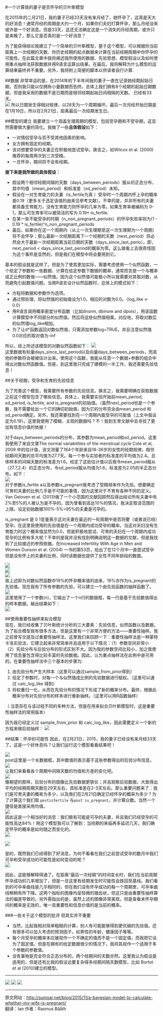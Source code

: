 #一个计算我的妻子是否怀孕的贝叶斯模型

在2015年的二月21日，我的妻子已经33天没有来月经了，她怀孕了，这真是天大的好消息！通常月经的周期是大约一个月，如果你们夫妇打算怀孕，那么月经没来或许是一个好消息。但是33天，这还无法确定这是一个消失的月经周期，或许只是来晚了，那么它是否真的是一个好消息？  

为了能获得结论我建立了一个简单的贝叶斯模型，基于这个模型，可以根据你当前距离上一次经期的天数、你历史经期的起点数据来计算在当前经期周期中你怀孕的可能性。在此篇文章中我将阐述我所使用的数据、先验思想、模型假设以及如何使用重点抽样法获取数据并用R语言运算出结果。在最后，我将解释为什么模型的运算结果最终并不重要。另外，我将附上简便的脚本以供读者自行计算.  

##数据
非常幸运的是，在2014年的下半年间我的妻子一直在记录她经期起始日期，否则我只能以仅拥有小量数据而告终。总体上我们拥有8个经期的起始日期数据，但是我采用的数据不是日期而是相邻经期起始日间相隔的天数。 已经有33天。  
![](http://static.datartisan.com/upload/attachment/2016/08/4i2ZUg4G.png) 
所以日期发生得相对规律，以28天为一个周期循环。最后一次月经开始日期是在1月19日，所以在2月21日，距离最后一次经期发生日。

##模型的建立
我要建立一个涵盖生理周期的模型，包括受孕期和不受孕期，这显然需要做大量的简化。我做了一些**总体假设**如下：

* 一对情侣受孕与否不受其他因素的影响。
* 女方拥有固定的经期。
* 该对想要受孕的夫妻正在积极地尝试受孕。换言之，如Wilcox et al. (2000) 推荐的每周两次到三次受精。
* 一旦怀孕，期间将不会有经期。

**接下来是我所做的具体假设：**

* 假设两个相邻经期间隔的天数（days_between_periods）服从的正态分布，其中均值（mean_period）和标准差（sd_period）未知。
* 假设在一对生育能力的夫妻（is_fertile为真 ）受孕时一个周期内怀上孕的概率是0.19（更多关于选定该值的由来见参考文献）。不幸的是，并非所有的夫妻都具备生育能力，没有生育能力则怀孕的几率为零。如果生育率被编码为 0-1，那么可生育率可以被简洁的写为 0.19* is_fertile.
* 在某一些不能受孕的时期（n_non_pregnant_periods）的怀孕失败率则为(1 - 0.19 * is_fertile)^n_non_pregnant_periods
* 最后，如果你在这一个周期内（从上一次生理期至这一次生理期为一个周期）将不会怀孕；那么最新一次经期距离下一个经期的天数（next_period）将必然会大于最新一次经期距离当前日期的天数（days_since_last_perio）。即，next_period < days_since_last_period的概率为零。这么做看上去很奇怪因为这个事件是显然的，但是我们在模型中将会要用到它。

基本的假设就是这样了。但是为了使其更加实际，需要考虑使用一个似然函数，一个给定了参数和一些数据、计算在给定参数下数据的概率，通常而言是一个与概率成正比例的数值——似然值。因为这个似然值可能极小所以我需要对其取对数，从而避免引起数值问题。当用R语言设计似然函数时，总体上的模式如下：  

* 方程将数据和参数作为选项。
* 通过预处理，将似然值的初始值设为1.0，相应的对数为0.0。（log_like <- 0.0）
* 用R语言调用概率密度分布函数（比如dnorm, dbinom and dpois），用该函数计算模型中不同部分的似然值。然后将这些似然值相乘。对应地，将取对数后的似然值log_like相加。
* 为了让d*函数返回对数似然值，只需添加参数log=TRUE。并且注意似然值0.0对应的取对值为-inf  

所以，综上所述该模型的对数似然函数如下：
![](http://static.datartisan.com/upload/attachment/2016/08/0YTpwSD8.png)  
这里数据有标量days_since_last_period以及向量days_between_periods，而其他的参数将会被被估计出来。使用这个函数，我能从任意一个数据+参数的组合中得出对数似然函数值。但是，到这里我只完成了建模的一半工作，我还需要先验信息！ 

##关于经期，受孕和生育的先验信息

为了完善这个模型，我需要所有参数的先验信息。换言之，我需要明确在获取数据之前这个模型包含了哪些信息。具体上，我需要实验开始前mean_period, sd_period, is_fertile, and is_pregnant的初始值。（虽然next_period也是一个参数，我不需要给出一个它的确切初始值，因为它的分布完全由mean_period 和sd_period确定。另外，我还需要找到在一个周期内能受孕的可能值（上文中我设定为0.19）。这里我使用了模糊、主观的数据吗？不！我到生育文献中去寻找了更加有信息价值的依据！   

对于days_between_periods的分布，其参数为mean_period和sd_period。这里我使用了来自文章The normal variabilities of the menstrual cycle Cole et al, 2009 中的估计值，该文测量了184个年龄来自18-36岁的女性的经期规律。相邻经期间天数的总平均值为27.7天。每一个参与实验者的标准差的平均值为2.4。总体样本的间隔天数的标准差为1.6。给定了这些估计值以后我令mean_period服从（27.7,2.4）的正态分布，令sd_period服从均值为1.6，标准差为2.05的半正态分布。如下：  
![](http://static.datartisan.com/upload/attachment/2016/08/l9PUAefD.png)  
对于参数is_fertile a以及参数is_pregnant我考虑了受精频率作为先验。想要确定可育的夫妻的比例几乎是不可能的事情，因为这里对于不育有各种不同的定义。 Van Geloven et al. (2013)做了一个小范围的文献回顾然后得出结论所有夫妻中有2%至5%的人被认为是不孕的。因为曾看到高达10%的情况，我决定取该范围的上限。设定初始数据100%-5%=95%的夫妻是可孕的。  

is_pregnant 是 0 1变量表示这对夫妻在最近的一轮周期中是否将要（或者说已经）受孕。在这里我使用的先验值是在一个周期内成功受孕的概率。当这对夫妇没有生育能力时这个概率值显然为0.0，但是积极地尝试、可育的夫妇在一个周期内成功受孕的比例有多大呢？不幸的是我并没有找到明确说明这一数据的文献，但是我找到了比较接近的参照依据。在Increased Infertility With Age in Men and Women Dunson et al. (2004) 一书的第53页，给出了在12个月中一直尝试受孕但是没有怀上的夫妻的比例，同时该数据也提供了女性不同年龄段的数据。  

![](http://static.datartisan.com/upload/attachment/2016/08/DXRdVCPn.png)  
![](http://static.datartisan.com/upload/attachment/2016/08/e4EvLkzk.png)  
![](http://static.datartisan.com/upload/attachment/2016/08/EdBDI1Kp.png)  
故上述即为对数似然函数中19%的怀孕概率值的由来，19%亦作为is_pregnant的先验值。现在我有了所有参数的先验，可以建立一个由先验函数的抽样函数了。  
![](http://static.datartisan.com/upload/attachment/2016/08/DR7swgDm.png)  
这里使用了一个参数(n)，它输出了一个n行的数据框，每一行是基于先验数值得出的样本数据。输出结果如下：  
![](http://static.datartisan.com/upload/attachment/2016/08/GRnKqEm7.png)  

##使用重要性抽样来拟合模型  
现在，我已经收集了贝叶斯统计分析的三大要素：先验信息，似然函数以及数据。为了拟合模型我有很多方法，但是这里有一个非常方便的方法——重要性抽样。我之前曾写文提及过重要性抽样法，这里我们来回顾一下：重要性抽样法是一种蒙特卡洛实验法，它建立起来非常简单并且适用于以下情况：（1）参数空间非常小（2）先验分布与后验分布的形式区别不大。因为我的参数空间比较小，加之我使用了信息量包含得比较丰富的先验数据。因此，认为重点抽样法在此例中是可用的。在重要性抽样法中三个基本的步骤为:  

1. 由先验分布产生大样本（这里可以通过sample_from_prior得到）
2. 给定了参数时，对每一个与似然值成比例的先验数据进行赋权。（这里可以通过 calc_log_like 得到）
3. 将权重归一化，从而在先验分布的情况下形成了新的概率分布。最终，根据此概率分布对先验分布的样本进行重新抽样。（这里可以用R函数抽样）  

（ 注意存在与该过程不同的多种方法，但是在用来拟合贝叶斯模型时，这是重要性抽样法的常用版本）  

因为我已经定义过 sample_from_prior 和 calc_log_like，因此需要定义一个新的方程来做后验抽样：
![](http://static.datartisan.com/upload/attachment/2016/08/1fIpiaLW.png)  

##结果：怀孕的可能性
因此，在2月21日，2015，我的妻子已经没有来月经33天了。这是一个好休息吗？让我们运行这个模型看看结果吧！  

![](http://static.datartisan.com/upload/attachment/2016/08/BnmBLec1.png)  
post这里是一个长数据框，其中数值的表示基于这些参数得出的后验分布信息。
![](http://static.datartisan.com/upload/attachment/2016/08/YxTthmRX.png)  
让我们来看看各个周期中间隔天数的均值和方差的变化吧。  
![](http://static.datartisan.com/upload/attachment/2016/08/AN5dtoFZ.png)  
像期望的那样，后验分布的图像比先验数据更狭长；并且观察后验数据，大致得出平均的经期周期天数在29天左右，其标准差在2-3天左右。那么重要问题来了：我们是可育夫妻的概率为多少，以及我们在2月21日确定已经怀孕的概率为多少？为了计算这个我们取 `postisfertile` 与`post is_pregnant`，并计算众数。当然一个捷径是直接采用均值。  
![](http://static.datartisan.com/upload/attachment/2016/08/COC51swf.png)  
因此这是一个相当好的消息：我们极有可能是可孕的夫妻，并且我们已经受孕的可能性高达84%！用这个模型我可以了解到：当经期的来临再多延迟几天，我们确定怀孕的概率是如何随之而变化的。  
![](http://static.datartisan.com/upload/attachment/2016/08/6Qqddbhw.png) 
 
![](http://static.datartisan.com/upload/attachment/2016/08/3ErDcFwg.png)  

是的，既然我们已经得到了好消息，为何不看看在我们之前尝试受孕的数月中我们可孕和受孕成功的可能性是如何变动的呢？  
![](http://static.datartisan.com/upload/attachment/2016/08/aGWSiJmL.png)  

因此，这能够解释得通了。在距离“最后一次经期”的时间变长时，我们在当前周期怀孕成功的几率增加了，但是一旦这里有经期发生时可能性会跌回至基线。我们看到的可孕率曲线是几乎相同的，但在我们没有怀孕成功的每一个周期里，可孕率曲线稍稍有所下降。这两个指标的图像均呈轻微的锯齿状，但这只是由重要性抽样算法的偏差导致的。另外需指出的是，虽然上述的图像非常美观，但是查看未怀孕期间的概率是无效的，唯一具重要性和信息价值的是当前的概率。 

###一些关于这个模型的批评 但其实并不重要
* 当然，比起我相对简单粗糙的计算，别人有可能能够得到更优越的先验值。还有很多可以加入考虑的预测因子，如男性的年龄，健康因子等等。
* 每个月受孕的概率本应被视作一个不确定的值而不是一个固定值，而我把它设为了固定值。但是在拥有的给定数据很少的情况下，我将其视作一个适用于多个参数的参数值。
* 没有事物是完全符合正态分布的，两个经期间的天数亦然。这里我认为假设是适用的，但是还有比我的假设远要复杂得多经期间隔天数模型，比如 Bortot et al (2010)建立的模型。  

*** 

![](http://static.datartisan.com/upload/attachment/2016/08/IfDxzHkI.png)
![](http://static.datartisan.com/upload/attachment/2016/08/pE74WL2A.png)
![](http://static.datartisan.com/upload/attachment/2016/05/xKM5xlV4.png)  
***
原文网站：http://sumsar.net/blog/2015/11/a-bayesian-model-to-calculate-whether-my-wife-is-pregnant/  
翻译：lan
作者：Rasmus Bååth




